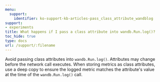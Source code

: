 ```yaml
---
menu:
  support:
    identifier: ko-support-kb-articles-pass_class_attribute_wandblog
support:
- experiments
title: What happens if I pass a class attribute into wandb.Run.log()?
toc_hide: true
type: docs
url: /support/:filename
---
```


Avoid passing class attributes into `wandb.Run.log()`. Attributes may change before the network call executes. When storing metrics as class attributes, use a deep copy to ensure the logged metric matches the attribute's value at the time of the `wandb.Run.log()` call.